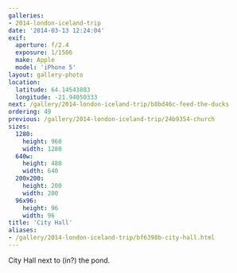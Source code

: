 ```yaml
---
galleries:
- 2014-london-iceland-trip
date: '2014-03-13 12:24:04'
exif:
  aperture: f/2.4
  exposure: 1/1506
  make: Apple
  model: 'iPhone 5'
layout: gallery-photo
location:
  latitude: 64.14543883
  longitude: -21.94050333
next: /gallery/2014-london-iceland-trip/b8bd46c-feed-the-ducks
ordering: 49
previous: /gallery/2014-london-iceland-trip/24b9354-church
sizes:
  1280:
    height: 960
    width: 1280
  640w:
    height: 480
    width: 640
  200x200:
    height: 200
    width: 200
  96x96:
    height: 96
    width: 96
title: 'City Hall'
aliases:
- /gallery/2014-london-iceland-trip/bf6398b-city-hall.html
---
```


City Hall next to (in?) the pond.
